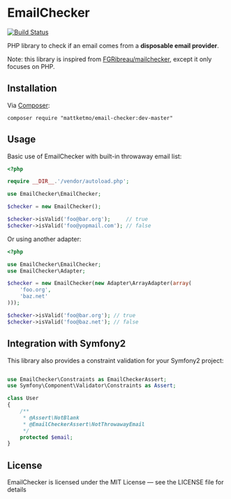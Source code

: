 # EmailChecker

[![Build Status](https://secure.travis-ci.org/MattKetmo/EmailChecker.png)](http://travis-ci.org/MattKetmo/EmailChecker)

PHP library to check if an email comes from a **disposable email provider**.

Note: this library is inspired from [FGRibreau/mailchecker](https://github.com/FGRibreau/mailchecker),
except it only focuses on PHP.

## Installation

Via [Composer](http://getcomposer.org/):

```
composer require "mattketmo/email-checker:dev-master"
```

## Usage

Basic use of EmailChecker with built-in throwaway email list:

```php
<?php

require __DIR__.'/vendor/autoload.php';

use EmailChecker\EmailChecker;

$checker = new EmailChecker();

$checker->isValid('foo@bar.org');     // true
$checker->isValid('foo@yopmail.com'); // false
```

Or using another adapter:

```php
<?php

use EmailChecker\EmailChecker;
use EmailChecker\Adapter;

$checker = new EmailChecker(new Adapter\ArrayAdapter(array(
    'foo.org',
    'baz.net'
)));

$checker->isValid('foo@bar.org'); // true
$checker->isValid('foo@baz.net'); // false
```

## Integration with Symfony2

This library also provides a constraint validation for your Symfony2 project:

```php

use EmailChecker\Constraints as EmailCheckerAssert;
use Symfony\Component\Validator\Constraints as Assert;

class User
{
    /**
     * @Assert\NotBlank
     * @EmailCheckerAssert\NotThrowawayEmail
     */
    protected $email;
}
```

## License

EmailChecker is licensed under the MIT License — see the LICENSE file for details
